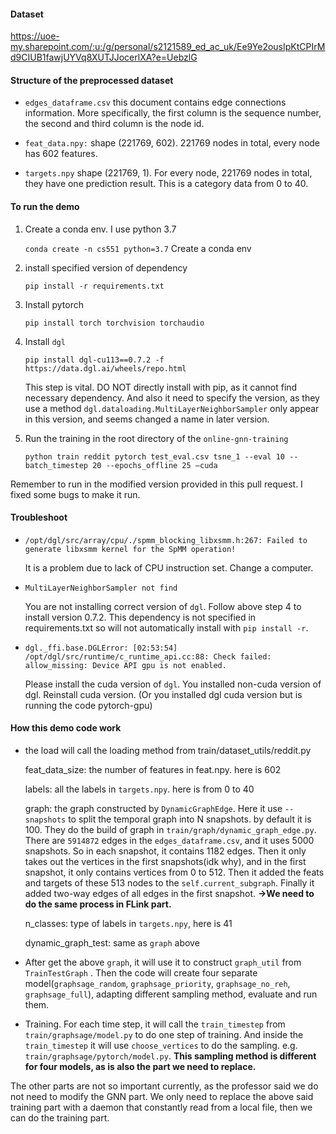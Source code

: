 #### Dataset

https://uoe-my.sharepoint.com/:u:/g/personal/s2121589_ed_ac_uk/Ee9Ye2ousIpKtCPIrMd9CIUB1fawjUYVq8XUTJJocerlXA?e=UebzlG

#### **Structure of the preprocessed dataset**

* `edges_dataframe.csv` this document contains edge connections information. More specifically, the first column is the sequence number, the second and third column is the node id.

* `feat_data.npy:` shape (221769, 602). 221769 nodes in total, every node has 602 features.

* `targets.npy` shape (221769, 1). For every node, 221769 nodes in total, they have one prediction result. This is a category data from 0 to 40.

#### **To run the demo**

1. Create a conda env. I use python 3.7

   `conda create -n cs551 python=3.7` Create a conda env

2. install specified version of dependency

   `pip install -r requirements.txt`

3. Install pytorch

   `pip install torch torchvision torchaudio`

4. Install `dgl`

   `pip install dgl-cu113==0.7.2 -f https://data.dgl.ai/wheels/repo.html`

   This step is vital. DO NOT directly install with pip, as it cannot find necessary dependency. And also it need to specify the version, as they use a method `dgl.dataloading.MultiLayerNeighborSampler` only appear in this version, and seems changed a name in later version.

5. Run the training in the root directory of the `online-gnn-training`

   `python train reddit pytorch test_eval.csv tsne_1 --eval 10 --batch_timestep 20 --epochs_offline 25 –cuda` 

Remember to run in the modified version provided in this pull request. I fixed some bugs to make it run.

#### **Troubleshoot**

* `/opt/dgl/src/array/cpu/./spmm_blocking_libxsmm.h:267: Failed to generate libxsmm kernel for the SpMM operation!`

  It is a problem due to lack of CPU instruction set. Change a computer.

* `MultiLayerNeighborSampler not find`

  You are not installing correct version of `dgl`. Follow above step 4 to install version 0.7.2. This dependency is not specified in requirements.txt so will not automatically install with `pip install -r`.

* `dgl._ffi.base.DGLError: [02:53:54] /opt/dgl/src/runtime/c_runtime_api.cc:88: Check failed: allow_missing: Device API gpu is not enabled.` 

  Please install the cuda version of `dgl`. You installed non-cuda version of dgl. Reinstall cuda version. (Or you installed dgl cuda version but is running the code pytorch-gpu)

#### **How this demo code work**

* the load will call the loading method from train/dataset_utils/reddit.py

  feat_data_size: the number of features in feat.npy. here is 602

  labels: all the labels in `targets.npy`. here is from 0 to 40

  graph: the graph constructed by `DynamicGraphEdge`. Here it use `--snapshots` to split the temporal graph into N snapshots. by default it is 100. They do the build of graph in `train/graph/dynamic_graph_edge.py`. There are `5914872` edges in the `edges_dataframe.csv`, and it uses 5000 snapshots. So in each snapshot, it contains 1182 edges. Then it only takes out the vertices in the first snapshots(idk why), and in the first snapshot, it only contains vertices from 0 to 512. Then it added the feats and targets of these 513 nodes to the `self.current_subgraph`. Finally it added two-way edges of all edges in the first snapshot. **->We need to do the same process in FLink part.**

  n_classes: type of labels in `targets.npy`, here is 41

  dynamic_graph_test: same as `graph` above

* After get the above `graph`, it will use it to construct `graph_util` from `TrainTestGraph` . Then the code will create four separate model(`graphsage_random`, `graphsage_priority`, `graphsage_no_reh`, `graphsage_full`), adapting different sampling method, evaluate and run them.

* Training. For each time step, it will call the `train_timestep` from `train/graphsage/model.py` to do one step of training. And inside the `train_timestep` it will use `choose_vertices` to do the sampling. e.g. `train/graphsage/pytorch/model.py`. **This sampling method is different for four models, as is also the part we need to replace.**

The other parts are not so important currently, as the professor said we do not need to modify the GNN part. We only need to replace the above said training part with a daemon that constantly read from a local file, then we can do the training part.  





 

